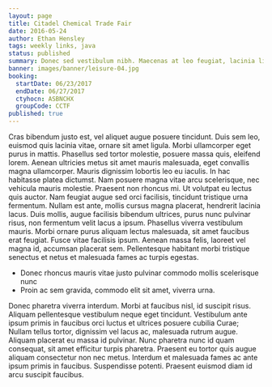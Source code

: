 ```yaml
---
layout: page
title: Citadel Chemical Trade Fair
date: 2016-05-24
author: Ethan Hensley
tags: weekly links, java
status: published
summary: Donec sed vestibulum nibh. Maecenas at leo feugiat, lacinia libero.
banner: images/banner/leisure-04.jpg
booking:
  startDate: 06/23/2017
  endDate: 06/27/2017
  ctyhocn: ASBNCHX
  groupCode: CCTF
published: true
---
```

Cras bibendum justo est, vel aliquet augue posuere tincidunt. Duis sem leo, euismod quis lacinia vitae, ornare sit amet ligula. Morbi ullamcorper eget purus in mattis. Phasellus sed tortor molestie, posuere massa quis, eleifend lorem. Aenean ultricies metus sit amet mauris malesuada, eget convallis magna ullamcorper. Mauris dignissim lobortis leo eu iaculis. In hac habitasse platea dictumst. Nam posuere magna vitae arcu scelerisque, nec vehicula mauris molestie.
Praesent non rhoncus mi. Ut volutpat eu lectus quis auctor. Nam feugiat augue sed orci facilisis, tincidunt tristique urna fermentum. Nullam est ante, mollis cursus magna placerat, hendrerit lacinia lacus. Duis mollis, augue facilisis bibendum ultrices, purus nunc pulvinar risus, non fermentum velit lacus a ipsum. Phasellus viverra vestibulum mauris. Morbi ornare purus aliquam lectus malesuada, sit amet faucibus erat feugiat. Fusce vitae facilisis ipsum. Aenean massa felis, laoreet vel magna id, accumsan placerat sem. Pellentesque habitant morbi tristique senectus et netus et malesuada fames ac turpis egestas.

* Donec rhoncus mauris vitae justo pulvinar commodo mollis scelerisque nunc
* Proin ac sem gravida, commodo elit sit amet, viverra urna.

Donec pharetra viverra interdum. Morbi at faucibus nisl, id suscipit risus. Aliquam pellentesque vestibulum neque eget tincidunt. Vestibulum ante ipsum primis in faucibus orci luctus et ultrices posuere cubilia Curae; Nullam tellus tortor, dignissim vel lacus ac, malesuada rutrum augue. Aliquam placerat eu massa id pulvinar. Nunc pharetra nunc id quam consequat, sit amet efficitur turpis pharetra. Praesent eu tortor quis augue aliquam consectetur non nec metus. Interdum et malesuada fames ac ante ipsum primis in faucibus. Suspendisse potenti. Praesent euismod diam id arcu suscipit faucibus.
